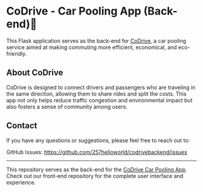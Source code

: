 # CoDrive - Car Pooling App (Back-end)🚗
This Flask application serves as the back-end for [CoDrive](#https://github.com/257helloWorld/codrive), a car pooling service aimed at making commuting more efficient, economical, and eco-friendly.

## About CoDrive
CoDrive is designed to connect drivers and passengers who are traveling in the same direction, allowing them to share rides and split the costs. This app not only helps reduce traffic congestion and environmental impact but also fosters a sense of community among users.

## Contact
If you have any questions or suggestions, please feel free to reach out to:

GitHub Issues: https://github.com/257helloworld/codrivebackend/issues

***
This repository serves as the back-end for the [CoDrive Car Pooling App](##https://github.com/257helloWorld/codrive). 
Check out our front-end repository for the complete user interface and experience.
